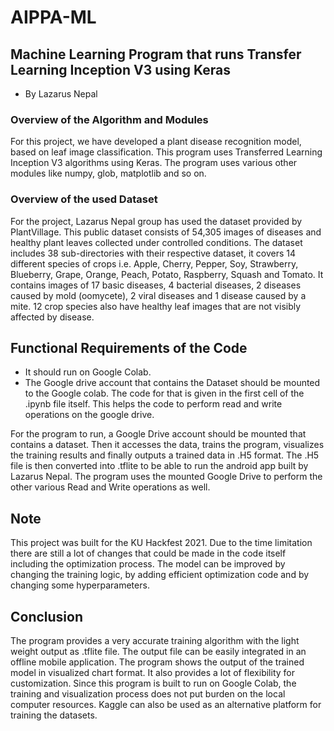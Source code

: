 # AIPPA-ML 

## Machine Learning Program that runs Transfer Learning Inception V3 using Keras
- By Lazarus Nepal

### Overview of the Algorithm and Modules
For this project, we have developed a plant disease recognition model, based on leaf image classification. This program uses Transferred Learning Inception V3 algorithms using Keras. The program uses various other modules like numpy, glob, matplotlib and so on.

### Overview of the used Dataset
For the project, Lazarus Nepal group has used the dataset provided by PlantVillage. This public dataset consists of 54,305 images of diseases and healthy plant leaves collected under controlled conditions. The dataset includes 38 sub-directories with their respective dataset, it covers 14 different species of crops i.e. Apple, Cherry, Pepper, Soy, Strawberry, Blueberry, Grape, Orange, Peach, Potato, Raspberry, Squash and Tomato. It contains images of 17 basic diseases, 4 bacterial diseases, 2 diseases caused by mold (oomycete), 2 viral diseases and 1 disease caused by a mite. 12 crop species also have healthy leaf images that are not visibly affected by disease.


## Functional Requirements of the Code
- It should run on Google Colab.
- The Google drive account that contains the Dataset should be mounted to the Google colab. The code for that is given in the first cell of the .ipynb file itself. This helps the code to perform read and write operations on the google drive.

For the program to run, a Google Drive account should be mounted that contains a dataset. Then it accesses the data, trains the program, visualizes the training results and finally outputs a trained data in .H5 format. The .H5 file is then converted into .tflite to be able to run the android app built by Lazarus Nepal. The program uses the mounted Google Drive to perform the other various Read and Write operations as well.

## Note
This project was built for the KU Hackfest 2021. Due to the time limitation there are still a lot of changes that could be made in the code itself including the optimization process. The model can be improved by changing the training logic, by adding efficient optimization code and by changing some hyperparameters.

## Conclusion
The program provides a very accurate training algorithm with the light weight output as .tflite file. The output file can be easily integrated in an offline mobile application. The program shows the output of the trained model in visualized chart format. It also provides a lot of flexibility for customization. Since this program is built to run on Google Colab, the training and visualization process does not put burden on the local computer resources.  Kaggle can also be used as an alternative platform for training the datasets.

